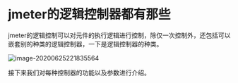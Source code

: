 # jmeter的逻辑控制器都有那些

jmeter的逻辑控制可以对元件的执行逻辑进行控制，除仅一次控制外，还包括可以嵌套别的种类的逻辑控制器，一下是逻辑控制器的种类。

![image-20200625221835564](/Users/zhouyajun/Library/Application%20Support/typora-user-images/image-20200625221835564.png)

接下来我们对每种控制器的功能以及参数进行介绍。